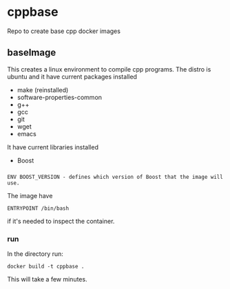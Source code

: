 # cppbase
Repo to create base cpp docker images

## baseImage

This creates a linux environment to compile cpp programs. The distro is ubuntu and it have current packages installed
- make (reinstalled)
- software-properties-common
- g++
- gcc
- git
- wget
- emacs

It have current libraries installed
- Boost


###

```
ENV BOOST_VERSION - defines which version of Boost that the image will use.
```

The image have
```
ENTRYPOINT /bin/bash
```
if it's needed to inspect the container.

### run

In the directory run:
```
docker build -t cppbase .
```
This will take a few minutes.
